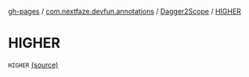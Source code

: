 [gh-pages](../../index.md) / [com.nextfaze.devfun.annotations](../index.md) / [Dagger2Scope](index.md) / [HIGHER](./-h-i-g-h-e-r.md)

# HIGHER

`HIGHER` [(source)](https://github.com/NextFaze/dev-fun/tree/master/devfun-annotations/src/main/java/com/nextfaze/devfun/annotations/Dagger2.kt#L21)
